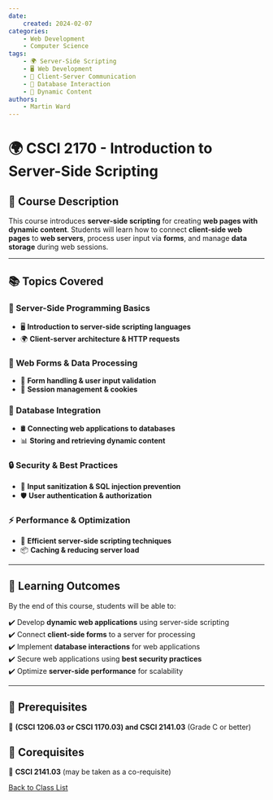 ```yaml
---
date:
    created: 2024-02-07
categories:
    - Web Development
    - Computer Science
tags:
    - 🌍 Server-Side Scripting
    - 🖥️ Web Development
    - 🔗 Client-Server Communication
    - 💾 Database Interaction
    - 📜 Dynamic Content
authors:
    - Martin Ward
---
```


# 🌍 CSCI 2170 - Introduction to Server-Side Scripting  

## 📌 Course Description  
This course introduces **server-side scripting** for creating **web pages with dynamic content**. Students will learn how to connect **client-side web pages** to **web servers**, process user input via **forms**, and manage **data storage** during web sessions.

---

## 📚 Topics Covered  

### 🔹 Server-Side Programming Basics  
- 🖥️ **Introduction to server-side scripting languages**  
- 🌍 **Client-server architecture & HTTP requests**  

### 📡 Web Forms & Data Processing  
- 📑 **Form handling & user input validation**  
- 🔄 **Session management & cookies**  

### 💾 Database Integration  
- 🛢️ **Connecting web applications to databases**  
- 📊 **Storing and retrieving dynamic content**  

### 🔒 Security & Best Practices  
- 🔐 **Input sanitization & SQL injection prevention**  
- 🛡️ **User authentication & authorization**  

### ⚡ Performance & Optimization  
- 🚀 **Efficient server-side scripting techniques**  
- 📦 **Caching & reducing server load**  

---

## 🎯 Learning Outcomes  
By the end of this course, students will be able to:  

✔️ Develop **dynamic web applications** using server-side scripting  
✔️ Connect **client-side forms** to a server for processing  
✔️ Implement **database interactions** for web applications  
✔️ Secure web applications using **best security practices**  
✔️ Optimize **server-side performance** for scalability  

---

## 📜 Prerequisites  
📌 **(CSCI 1206.03 or CSCI 1170.03) and CSCI 2141.03** (Grade C or better)  

## 🔗 Corequisites  
🔄 **CSCI 2141.03** (may be taken as a co-requisite)  

[Back to Class List ](../index.md)